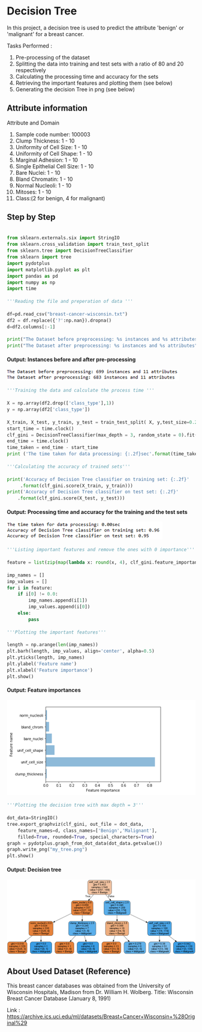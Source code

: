 # Decision Tree

In this project, a decision tree is used to predict the attribute 'benign' or 'malignant' for a breast cancer.

Tasks Performed :
1. Pre-processing of the dataset
2. Splitting the data into training and test sets with a ratio of 80 and 20 respectively
3. Calculating the processing time and accuracy for the sets 
4. Retrieving the important features and plotting them (see below)
5. Generating the decision Tree in png (see below)

## Attribute information

Attribute  and                     Domain
1. Sample code number:            100003
2. Clump Thickness:               1 - 10
3. Uniformity of Cell Size:       1 - 10
4. Uniformity of Cell Shape:      1 - 10
5. Marginal Adhesion:             1 - 10
6. Single Epithelial Cell Size:   1 - 10
7. Bare Nuclei:                   1 - 10
8. Bland Chromatin:               1 - 10
9. Normal Nucleoli:               1 - 10
10. Mitoses:                       1 - 10
11. Class:(2 for benign, 4 for malignant)
  
## Step by Step

```python

from sklearn.externals.six import StringIO  
from sklearn.cross_validation import train_test_split
from sklearn.tree import DecisionTreeClassifier
from sklearn import tree
import pydotplus
import matplotlib.pyplot as plt
import pandas as pd
import numpy as np
import time

'''Reading the file and preperation of data '''

df=pd.read_csv("breast-cancer-wisconsin.txt")
df2 = df.replace({'?':np.nan}).dropna()
d=df2.columns[:-1]

print("The Dataset before preprocessing: %s instances and %s attributes"% (df.shape[0],df.shape[1]))
print("The Dataset after preprocessing: %s instances and %s attributes"% (df2.shape[0],df2.shape[1]))
```

#### Output: Instances before and after pre-processing
![png](images/instances.PNG)

```python
'''Training the data and calculate the process time '''

X = np.array(df2.drop(['class_type'],1))
y = np.array(df2['class_type'])

X_train, X_test, y_train, y_test = train_test_split( X, y,test_size=0.2,random_state = 0)
start_time = time.clock()
clf_gini = DecisionTreeClassifier(max_depth = 3, random_state = 0).fit(X_train, y_train)
end_time = time.clock()
time_taken = end_time - start_time
print ('The time taken for data processing: {:.2f}sec'.format(time_taken))

'''Calculating the accuracy of trained sets'''

print('Accuracy of Decision Tree classifier on training set: {:.2f}'
     .format(clf_gini.score(X_train, y_train)))
print('Accuracy of Decision Tree classifier on test set: {:.2f}'
    .format(clf_gini.score(X_test, y_test))) 
```

#### Output: Processing time and accuracy for the training and the test sets
![png](images/accuracy.PNG)

```python
'''Listing important features and remove the ones with 0 importance'''

feature = list(zip(map(lambda x: round(x, 4), clf_gini.feature_importances_), d))

imp_names = []
imp_values = []
for i in feature:
    if i[0] != 0.0:
        imp_names.append(i[1])
        imp_values.append(i[0])
    else:
        pass    

'''Plotting the important features''' 
       
length = np.arange(len(imp_names))
plt.barh(length, imp_values, align='center', alpha=0.5)
plt.yticks(length, imp_names)
plt.ylabel('Feature name')
plt.xlabel('Feature importance')
plt.show()
```

#### Output: Feature importances
![png](images/feature_plot.PNG)

```python
'''Plotting the decision tree with max depth = 3'''

dot_data=StringIO()
tree.export_graphviz(clf_gini, out_file = dot_data, 
    feature_names=d, class_names=['Benign','Malignant'], 
    filled=True, rounded=True, special_characters=True) 
graph = pydotplus.graph_from_dot_data(dot_data.getvalue())
graph.write_png("my_tree.png")
plt.show()
```

#### Output: Decision tree
![png](images/my_tree.png)

## About Used Dataset (Reference)
   This breast cancer databases was obtained from the University of Wisconsin
   Hospitals, Madison from Dr. William H. Wolberg. 
   Title: Wisconsin Breast Cancer Database (January 8, 1991)
   
   Link : https://archive.ics.uci.edu/ml/datasets/Breast+Cancer+Wisconsin+%28Original%29